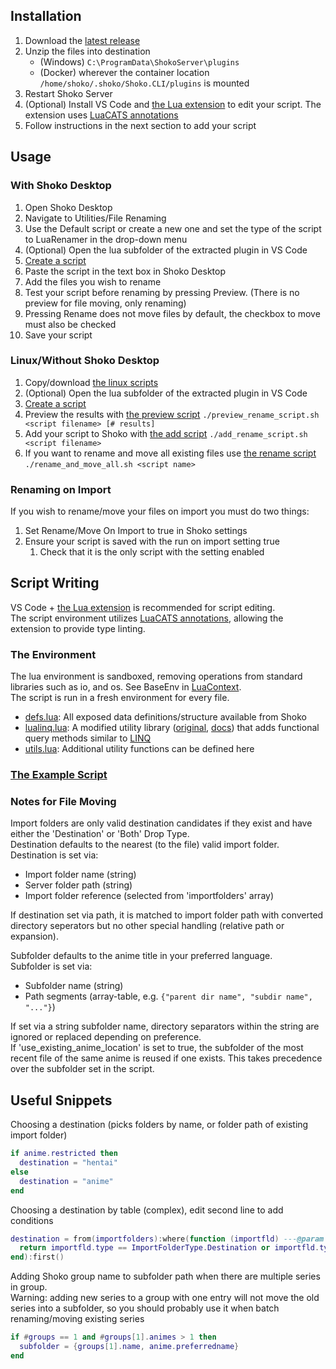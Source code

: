 ## Installation

1. Download the [latest release](https://github.com/Mik1ll/LuaRenamer/releases/latest)
2. Unzip the files into destination
    * (Windows) `C:\ProgramData\ShokoServer\plugins`
    * (Docker) wherever the container location `/home/shoko/.shoko/Shoko.CLI/plugins` is mounted
3. Restart Shoko Server
4. (Optional) Install VS Code and [the Lua extension](https://marketplace.visualstudio.com/items?itemName=sumneko.lua) to edit your script. The
   extension uses [LuaCATS annotations](https://luals.github.io/wiki/annotations/)
5. Follow instructions in the next section to add your script

## Usage

### With Shoko Desktop

1. Open Shoko Desktop
2. Navigate to Utilities/File Renaming
3. Use the Default script or create a new one and set the type of the script to LuaRenamer in the drop-down menu
4. (Optional) Open the lua subfolder of the extracted plugin in VS Code
5. [Create a script](#script-writing)
6. Paste the script in the text box in Shoko Desktop
7. Add the files you wish to rename
8. Test your script before renaming by pressing Preview. (There is no preview for file moving, only renaming)
9. Pressing Rename does not move files by default, the checkbox to move must also be checked
10. Save your script

### Linux/Without Shoko Desktop

1. Copy/download [the linux scripts](./Linux%20Scripts)
2. (Optional) Open the lua subfolder of the extracted plugin in VS Code
3. [Create a script](#script-writing)
4. Preview the results with [the preview script](./Linux%20Scripts/preview_rename_script.sh) `./preview_rename_script.sh <script filename> [# results]`
5. Add your script to Shoko with [the add script](./Linux%20Scripts/add_rename_script.sh) `./add_rename_script.sh <script filename>`
6. If you want to rename and move all existing files use [the rename script](./Linux%20Scripts/rename_and_move_all.sh) `./rename_and_move_all.sh <script name>`

### Renaming on Import

If you wish to rename/move your files on import you must do two things:

1. Set Rename/Move On Import to true in Shoko settings
2. Ensure your script is saved with the run on import setting true
    1. Check that it is the only script with the setting enabled

## Script Writing

VS Code + [the Lua extension](https://marketplace.visualstudio.com/items?itemName=sumneko.lua) is recommended for script editing.  
The script environment utilizes [LuaCATS annotations](https://luals.github.io/wiki/annotations/), allowing the extension to provide type linting.

### The Environment

The lua environment is sandboxed, removing operations from standard libraries such as io, and os. See BaseEnv in [LuaContext](./LuaRenamer/LuaContext.cs).  
The script is run in a fresh environment for every file.

* [defs.lua](./LuaRenamer/lua/defs.lua): All exposed data definitions/structure available from Shoko
* [lualinq.lua](./LuaRenamer/lua/lualinq.lua): A modified utility
  library ([original](https://github.com/xanathar/lualinq), [docs](./LuaRenamer/lua/LuaLinq.pdf)) that adds functional query methods similar
  to [LINQ](https://learn.microsoft.com/en-us/dotnet/csharp/linq/)
* [utils.lua](./LuaRenamer/lua/utils.lua): Additional utility functions can be defined here

### [The Example Script](./LuaRenamer/lua/example.lua)

### Notes for File Moving

Import folders are only valid destination candidates if they exist and have either the 'Destination' or 'Both' Drop Type.  
Destination defaults to the nearest (to the file) valid import folder.  
Destination is set via:

* Import folder name (string)
* Server folder path (string)
* Import folder reference (selected from 'importfolders' array)

If destination set via path, it is matched to import folder path with converted directory seperators but no other special handling (relative path or expansion).

Subfolder defaults to the anime title in your preferred language.  
Subfolder is set via:

* Subfolder name (string)
* Path segments (array-table, e.g. `{"parent dir name", "subdir name", "..."}`)

If set via a string subfolder name, directory separators within the string are ignored or replaced depending on preference.  
If 'use_existing_anime_location' is set to true, the subfolder of the most recent file of the same anime is reused if one exists.
This takes precedence over the subfolder set in the script.

## Useful Snippets

Choosing a destination (picks folders by name, or folder path of existing import folder)

```lua
if anime.restricted then
  destination = "hentai"
else
  destination = "anime"
end
```

Choosing a destination by table (complex), edit second line to add conditions

```lua
destination = from(importfolders):where(function (importfld) ---@param importfld ImportFolder
  return importfld.type == ImportFolderType.Destination or importfld.type == ImportFolderType.Both
end):first()
```

Adding Shoko group name to subfolder path when there are multiple series in group.  
Warning: adding new series to a group with one entry will not move the old series into a subfolder, so you should probably use it when batch renaming/moving
existing series

```lua
if #groups == 1 and #groups[1].animes > 1 then
  subfolder = {groups[1].name, anime.preferredname}
end
```
